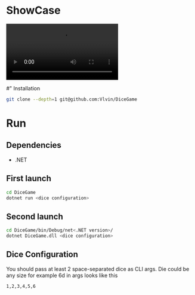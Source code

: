 # ShowCase
![Watch the video](https://raw.githubusercontent.com/Vlvin/DiceGame/main/ShowCase.mp4)


#" Installation
```sh
git clone --depth=1 git@github.com:Vlvin/DiceGame
```



# Run
## Dependencies
  - .NET

## First launch
```sh
cd DiceGame
dotnet run <dice configuration>
```
## Second launch 
```sh
cd DiceGame/bin/Debug/net<.NET version>/
dotnet DiceGame.dll <dice configuration>
```

## Dice Configuration
You should pass at least 2 space-separated dice as CLI args.
Die could be any size
for example 6d in args looks like this
```
1,2,3,4,5,6
```

